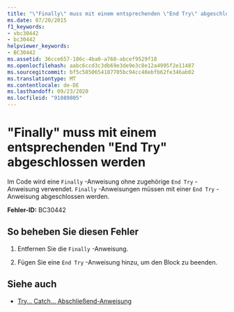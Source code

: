 ```yaml
---
title: "\"Finally\" muss mit einem entsprechenden \"End Try\" abgeschlossen werden"
ms.date: 07/20/2015
f1_keywords:
- vbc30442
- bc30442
helpviewer_keywords:
- BC30442
ms.assetid: 36cce657-186c-4ba0-a760-abcef9529f18
ms.openlocfilehash: aabc6ccd3c3db69e3de9e3c8e12a4995f2e11487
ms.sourcegitcommit: bf5c5850654187705bc94cc40ebfb62fe346ab02
ms.translationtype: MT
ms.contentlocale: de-DE
ms.lasthandoff: 09/23/2020
ms.locfileid: "91089805"
---
```

# <a name="finally-must-end-with-a-matching-end-try"></a>"Finally" muss mit einem entsprechenden "End Try" abgeschlossen werden

Im Code wird eine `Finally` -Anweisung ohne zugehörige `End Try` -Anweisung verwendet. `Finally` -Anweisungen müssen mit einer `End Try` -Anweisung abgeschlossen werden.  
  
 **Fehler-ID:** BC30442  
  
## <a name="to-correct-this-error"></a>So beheben Sie diesen Fehler  
  
1. Entfernen Sie die `Finally` -Anweisung.  
  
2. Fügen Sie eine `End Try` -Anweisung hinzu, um den Block zu beenden.  
  
## <a name="see-also"></a>Siehe auch

- [Try... Catch... Abschließend-Anweisung](../language-reference/statements/try-catch-finally-statement.md)
